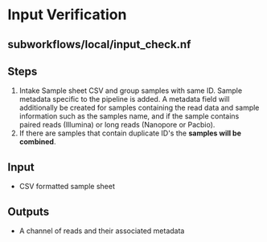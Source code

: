 # Input Verification

## subworkflows/local/input_check.nf


## Steps
1. Intake Sample sheet CSV and group samples with same ID. Sample metadata specific to the pipeline is added. A metadata field will additionally be created for samples containing the read data and sample information such as the samples name, and if the sample contains paired reads (Illumina) or long reads (Nanopore or Pacbio).
2. If there are samples that contain duplicate ID's the **samples will be combined**.


## Input
- CSV formatted sample sheet

## Outputs
- A channel of reads and their associated metadata
